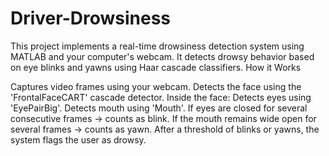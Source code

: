 # Driver-Drowsiness
This project implements a real-time drowsiness detection system using MATLAB and your computer's webcam. It detects drowsy behavior based on eye blinks and yawns using Haar cascade classifiers.
How it Works

Captures video frames using your webcam.
Detects the face using the 'FrontalFaceCART' cascade detector.
Inside the face:
Detects eyes using 'EyePairBig'.
Detects mouth using 'Mouth'.
If eyes are closed for several consecutive frames → counts as blink.
If the mouth remains wide open for several frames → counts as yawn.
After a threshold of blinks or yawns, the system flags the user as drowsy.
